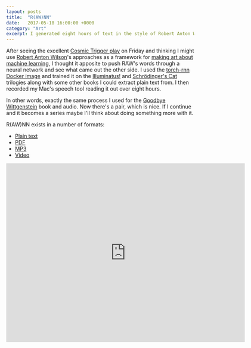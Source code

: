 ```yaml
---
layout: posts
title:  "R(AW)NN"
date:   2017-05-18 16:00:00 +0000
category: "Art"
excerpt: I generated eight hours of text in the style of Robert Anton Wilson. 
---
```


After seeing the excellent [Cosmic Trigger play](https://cosmictriggerplay.com) on Friday and thinking I might use [Robert Anton Wilson](https://en.wikipedia.org/wiki/Robert_Anton_Wilson)'s approaches as a framework for [making art about machine learning](http://art.peteashton.com/instructions-for-humans/), I thought it apposite to push RAW's words through a neural network and see what came out the other side. I used the [torch-rnn Docker image](https://hub.docker.com/r/crisbal/torch-rnn/) and trained it on the [Illuminatus!](https://en.wikipedia.org/wiki/The_Illuminatus!_Trilogy) and [Schrödinger's Cat](https://en.wikipedia.org/wiki/Schrödinger%27s_Cat_Trilogy) trilogies along with some other books I could extract plain text from. I then recorded my Mac's speech tool reading it out over eight hours.

In other words, exactly the same process I used for the [Goodbye Wittgenstein](http://art.peteashton.com/goodbye-wittgenstein/) book and audio. Now there's a pair, which is nice. If I continue and it becomes a series maybe I'll think about doing something more with it.

R(AW)NN exists in a number of formats:

-	[Plain text](https://www.dropbox.com/s/0jr60jg6rfd8f5q/RAWnn_text.txt?dl=1)  
- [PDF](https://www.dropbox.com/s/qu3sfgelz9fit04/RAWnn_text.pdf?dl=1) 
- [MP3](https://www.dropbox.com/s/0f3vu2m7gqnn2aq/RAWnn-audio.mp3?dl=1) 
- [Video](https://vimeo.com/217977340)

<iframe src="https://player.vimeo.com/video/217977340" width="640" height="480" frameborder="0" webkitallowfullscreen mozallowfullscreen allowfullscreen></iframe>

